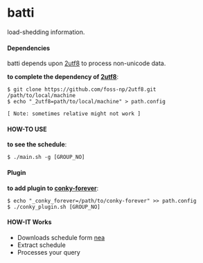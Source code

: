 # batti

load-shedding information.

#### Dependencies

batti depends upon [2utf8][2utf8] to process non-unicode data.

**to complete the dependency of [2utf8][2utf8]**:

	$ git clone https://github.com/foss-np/2utf8.git /path/to/local/machine
	$ echo "_2utf8=path/to/local/machine" > path.config
	
	[ Note: sometimes relative might not work ]


#### HOW-TO USE

**to see the schedule**:

	$ ./main.sh -g [GROUP_NO]

#### Plugin

**to add plugin to [conky-forever][conky-forever]**:

	$ echo "_conky_forever=/path/to/conky-forever" >> path.config
	$ ./conky_plugin.sh [GROUP_NO]

#### HOW-IT Works

* Downloads schedule form [nea][nea]
* Extract schedule
* Processes your query

[nea]: http://www.nea.org.np/loadshedding.html
[2utf8]: https://github.com/foss-np/2utf8
[conky-forever]: https://github.com/rhoit/conky-forever
